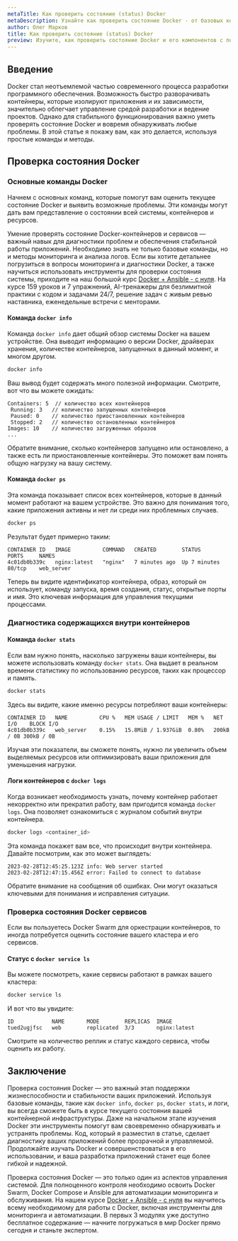 ```yaml
---
metaTitle: Как проверить состояние (status) Docker
metaDescription: Узнайте как проверить состояние Docker - от базовых команд до диагностики контейнеров и сервисов. Освойте ключевые методы проверки статуса
author: Олег Марков
title: Как проверить состояние (status) Docker
preview: Изучите, как проверить состояние Docker и его компонентов с помощью основных инструментов и команд, которые обеспечат надежную диагностику системы
---
```


## Введение

Docker стал неотъемлемой частью современного процесса разработки программного обеспечения. Возможность быстро разворачивать контейнеры, которые изолируют приложения и их зависимости, значительно облегчает управление средой разработки и ведение проектов. Однако для стабильного функционирования важно уметь проверять состояние Docker и вовремя обнаруживать любые проблемы. В этой статье я покажу вам, как это делается, используя простые команды и методы.

## Проверка состояния Docker

### Основные команды Docker

Начнем с основных команд, которые помогут вам оценить текущее состояние Docker и выявить возможные проблемы. Эти команды могут дать вам представление о состоянии всей системы, контейнеров и ресурсов.

Умение проверять состояние Docker-контейнеров и сервисов — важный навык для диагностики проблем и обеспечения стабильной работы приложений. Необходимо знать не только базовые команды, но и методы мониторинга и анализа логов. Если вы хотите детальнее погрузиться в вопросы мониторинга и диагностики Docker, а также научиться использовать инструменты для проверки состояния системы, приходите на наш большой курс [Docker + Ansible - с нуля](https://purpleschool.ru/course/docker?utm_source=knowledgebase&utm_medium=text&utm_campaign=Kak_proverit_sostoyanie_(status)_Docker). На курсе 159 уроков и 7 упражнений, AI-тренажеры для безлимитной практики с кодом и задачами 24/7, решение задач с живым ревью наставника, еженедельные встречи с менторами.

#### Команда `docker info`

Команда `docker info` дает общий обзор системы Docker на вашем устройстве. Она выводит информацию о версии Docker, драйверах хранения, количестве контейнеров, запущенных в данный момент, и многом другом.

```bash
docker info
```

Ваш вывод будет содержать много полезной информации. Смотрите, вот что вы можете ожидать:

```plaintext
Containers: 5  // количество всех контейнеров
 Running: 3   // количество запущенных контейнеров
 Paused: 0    // количество приостановленных контейнеров
 Stopped: 2   // количество остановленных контейнеров
Images: 10    // количество загруженных образов
...
```

Обратите внимание, сколько контейнеров запущено или остановлено, а также есть ли приостановленные контейнеры. Это поможет вам понять общую нагрузку на вашу систему.

#### Команда `docker ps`

Эта команда показывает список всех контейнеров, которые в данный момент работают на вашем устройстве. Это важно для понимания того, какие приложения активны и нет ли среди них проблемных случаев.

```bash
docker ps
```

Результат будет примерно таким:

```plaintext
CONTAINER ID   IMAGE          COMMAND   CREATED        STATUS         PORTS     NAMES
4c01db0b339c   nginx:latest   "nginx"   7 minutes ago  Up 7 minutes   80/tcp    web_server
```

Теперь вы видите идентификатор контейнера, образ, который он использует, команду запуска, время создания, статус, открытые порты и имя. Это ключевая информация для управления текущими процессами.

### Диагностика содержащихся внутри контейнеров

#### Команда `docker stats`

Если вам нужно понять, насколько загружены ваши контейнеры, вы можете использовать команду `docker stats`. Она выдает в реальном времени статистику по использованию ресурсов, таких как процессор и память.

```bash
docker stats
```

Здесь вы видите, какие именно ресурсы потребляют ваши контейнеры:

```plaintext
CONTAINER ID   NAME          CPU %   MEM USAGE / LIMIT   MEM %   NET I/O    BLOCK I/O
4c01db0b339c   web_server    0.15%   15.8MiB / 1.937GiB  0.80%   200kB / 0B 300kB / 0B
```

Изучая эти показатели, вы сможете понять, нужно ли увеличить объем выделяемых ресурсов или оптимизировать ваши приложения для уменьшения нагрузки.

#### Логи контейнеров с `docker logs`

Когда возникает необходимость узнать, почему контейнер работает некорректно или прекратил работу, вам пригодится команда `docker logs`. Она позволяет ознакомиться с журналом событий внутри контейнера.

```bash
docker logs <container_id>
```

Эта команда покажет вам все, что происходит внутри контейнера. Давайте посмотрим, как это может выглядеть:

```plaintext
2023-02-28T12:45:25.123Z info: Web server started
2023-02-28T12:47:15.456Z error: Failed to connect to database
```

Обратите внимание на сообщения об ошибках. Они могут оказаться ключевыми для понимания и исправления ситуации.

### Проверка состояния Docker сервисов

Если вы пользуетесь Docker Swarm для оркестрации контейнеров, то иногда потребуется оценить состояние вашего кластера и его сервисов.

#### Статус с `docker service ls`

Вы можете посмотреть, какие сервисы работают в рамках вашего кластера:

```bash
docker service ls
```

И вот что вы увидите:

```plaintext
ID            NAME       MODE        REPLICAS  IMAGE
tued2ugjfsc   web        replicated  3/3       nginx:latest
```

Смотрите на количество реплик и статус каждого сервиса, чтобы оценить их работу.

## Заключение

Проверка состояния Docker — это важный этап поддержки жизнеспособности и стабильности ваших приложений. Используя базовые команды, такие как `docker info`, `docker ps`, `docker stats`, и логи, вы всегда сможете быть в курсе текущего состояния вашей контейнерной инфраструктуры. Даже на начальном этапе изучения Docker эти инструменты помогут вам своевременно обнаруживать и устранять проблемы. Код, который я разместил в статье, сделает диагностику ваших приложений более прозрачной и управляемой. Продолжайте изучать Docker и совершенствоваться в его использовании, и ваша разработка приложений станет еще более гибкой и надежной.

Проверка состояния Docker — это только один из аспектов управления системой. Для полноценного контроля необходимо освоить Docker Swarm, Docker Compose и Ansible для автоматизации мониторинга и обслуживания. На нашем курсе [Docker + Ansible - с нуля](https://purpleschool.ru/course/docker?utm_source=knowledgebase&utm_medium=text&utm_campaign=Kak_proverit_sostoyanie_(status)_Docker) вы научитесь всему необходимому для работы с Docker, включая инструменты для мониторинга и автоматизации. В первых 3 модулях уже доступно бесплатное содержание — начните погружаться в мир Docker прямо сегодня и станьте экспертом.
